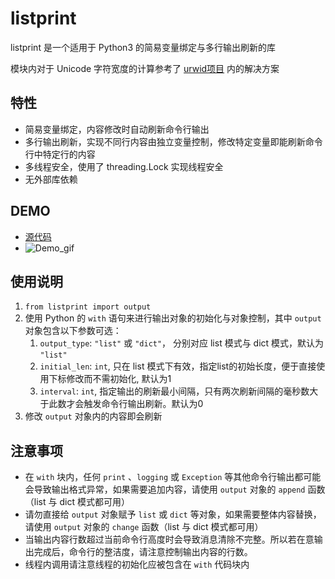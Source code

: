 # listprint

listprint 是一个适用于 Python3 的简易变量绑定与多行输出刷新的库

模块内对于 Unicode 字符宽度的计算参考了 [urwid项目](https://github.com/urwid/urwid/blob/master/urwid/old_str_util.py) 内的解决方案

## 特性
+ 简易变量绑定，内容修改时自动刷新命令行输出
+ 多行输出刷新，实现不同行内容由独立变量控制，修改特定变量即能刷新命令行中特定行的内容
+ 多线程安全，使用了 threading.Lock 实现线程安全
+ 无外部库依赖

## DEMO

+ [源代码](https://github.com/Yinzo/listprint/blob/master/demo/horse_race.py)
+ ![Demo_gif](https://raw.githubusercontent.com/yinzo/listprint/master/demo/images/horse_race_demo.gif)

## 使用说明
1. `from listprint import output`
2. 使用 Python 的 `with` 语句来进行输出对象的初始化与对象控制，其中 `output` 对象包含以下参数可选：
    1. `output_type`: `"list"` 或 `"dict"`， 分别对应 list 模式与 dict 模式，默认为 `"list"`
    2. `initial_len`: `int`, 只在 list 模式下有效，指定list的初始长度，便于直接使用下标修改而不需初始化, 默认为1
    3. `interval`: `int`, 指定输出的刷新最小间隔，只有两次刷新间隔的毫秒数大于此数才会触发命令行输出刷新。默认为0
3. 修改 `output` 对象内的内容即会刷新

## 注意事项
+ 在 `with` 块内，任何 `print` 、`logging` 或 `Exception` 等其他命令行输出都可能会导致输出格式异常，如果需要追加内容，请使用 `output` 对象的 `append` 函数（list 与 dict 模式都可用）
+ 请勿直接给 `output` 对象赋予 `list` 或 `dict` 等对象，如果需要整体内容替换，请使用 `output` 对象的 `change` 函数（list 与 dict 模式都可用）
+ 当输出内容行数超过当前命令行高度时会导致消息清除不完整。所以若在意输出完成后，命令行的整洁度，请注意控制输出内容的行数。
+ 线程内调用请注意线程的初始化应被包含在 `with` 代码块内




